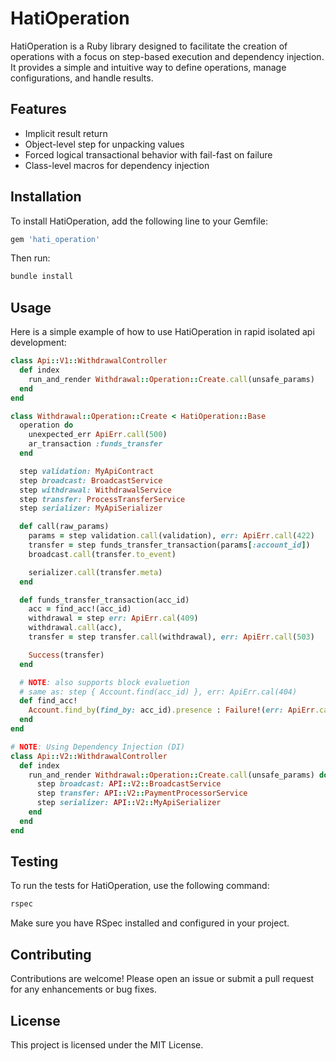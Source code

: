 # HatiOperation

HatiOperation is a Ruby library designed to facilitate the creation of operations with a focus on step-based execution and dependency injection. It provides a simple and intuitive way to define operations, manage configurations, and handle results.

## Features

- Implicit result return
- Object-level step for unpacking values
- Forced logical transactional behavior with fail-fast on failure
- Class-level macros for dependency injection

## Installation

To install HatiOperation, add the following line to your Gemfile:

```ruby
gem 'hati_operation'
```

Then run:

```bash
bundle install
```

## Usage

Here is a simple example of how to use HatiOperation in rapid isolated api development:

```ruby
class Api::V1::WithdrawalController
  def index
    run_and_render Withdrawal::Operation::Create.call(unsafe_params)
  end
end

class Withdrawal::Operation::Create < HatiOperation::Base
  operation do
    unexpected_err ApiErr.call(500)
    ar_transaction :funds_transfer
  end

  step validation: MyApiContract
  step broadcast: BroadcastService
  step withdrawal: WithdrawalService
  step transfer: ProcessTransferService
  step serializer: MyApiSerializer

  def call(raw_params)
    params = step validation.call(validation), err: ApiErr.call(422)
    transfer = step funds_transfer_transaction(params[:account_id])
    broadcast.call(transfer.to_event)

    serializer.call(transfer.meta)
  end

  def funds_transfer_transaction(acc_id)
    acc = find_acc!(acc_id)
    withdrawal = step err: ApiErr.cal(409)
    withdrawal.call(acc),
    transfer = step transfer.call(withdrawal), err: ApiErr.call(503)

    Success(transfer)
  end

  # NOTE: also supports block evaluetion
  # same as: step { Account.find(acc_id) }, err: ApiErr.cal(404)
  def find_acc!
    Account.find_by(find_by: acc_id).presence : Failure!(err: ApiErr.call(404))
  end
end

# NOTE: Using Dependency Injection (DI)
class Api::V2::WithdrawalController
  def index
    run_and_render Withdrawal::Operation::Create.call(unsafe_params) do
      step broadcast: API::V2::BroadcastService
      step transfer: API::V2::PaymentProcessorService
      step serializer: API::V2::MyApiSerializer
    end
  end
end
```

## Testing

To run the tests for HatiOperation, use the following command:

```bash
rspec
```

Make sure you have RSpec installed and configured in your project.

## Contributing

Contributions are welcome! Please open an issue or submit a pull request for any enhancements or bug fixes.

## License

This project is licensed under the MIT License.
